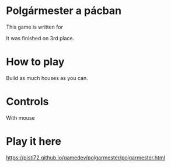 # Polgármester a pácban

This game is written for 

It was finished on 3rd place.

# How to play

Build as much houses as you can.

# Controls

With mouse

# Play it here

https://pisti72.github.io/gamedev/polgarmester/polgarmester.html